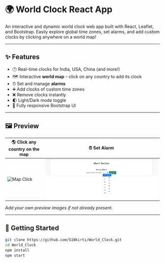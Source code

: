 # 🌍 World Clock React App

An interactive and dynamic world clock web app built with React, Leaflet, and Bootstrap. Easily explore global time zones, set alarms, and add custom clocks by clicking anywhere on a world map!

---

## ✨ Features

- 🕐 Real-time clocks for India, USA, China (and more!)
- 🗺️ Interactive **world map** – click on any country to add its clock
- ⏰ Set and manage **alarms**
- ➕ Add clocks of custom time zones
- ❌ Remove clocks instantly
- 🌓 Light/Dark mode toggle
- 💅 Fully responsive Bootstrap UI

---

## 🖼️ Preview

| 🌎 Click any country on the map | ⏰ Set Alarm |
|-------------------------------|-------------|
| ![Map Click](./screenshots/map-click.gif) | ![Alarm](./screenshots/alarm.png) |

_Add your own preview images if not already present._

---

## 🚀 Getting Started

```bash
git clone https://github.com/510kirti/World_Clock.git
cd World_Clock
npm install
npm start
